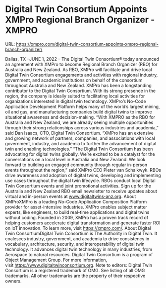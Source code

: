 # Digital Twin Consortium Appoints XMPro Regional Branch Organizer - XMPRO

URL: https://xmpro.com/digital-twin-consortium-appoints-xmpro-regional-branch-organizer/

 
Dallas, TX –JUNE 1, 2022 – The Digital Twin Consortium® today announced an agreement with XMPro to become Regional Branch Organizer (RBO) for Australia and New Zealand. As RBO, XMPro will facilitate and drive local Digital Twin Consortium engagements and activities with regional industry, government, and academic institutions on behalf of the consortium throughout Australia and New Zealand.
XMPro has been a longstanding contributor to the Digital Twin Consortium. With its strong presence in the region, the company is ideally suited to facilitating local activities for organizations interested in digital twin technology. XMPro’s No-Code Application Development Platform helps many of the world’s largest mining, oil and gas, and manufacturing companies build digital twins to improve situational awareness and decision-making.
“With XMPRO as the RBO for Australia and New Zealand, we are already seeing multiple opportunities through their strong relationships across various industries and academia,” said Dan Isaacs, CTO, Digital Twin Consortium. “XMPro has an extensive and growing network of partners, companies, and associations with local government, industry, and academia to further the advancement of digital twin and enabling technologies.”
“The Digital Twin Consortium has been advocating for digital twins globally. We’re excited to be a catalyst for the conversations on a local level in Australia and New Zealand. We look forward to building an engaged community through regular in-person events throughout the region,” said XMPro CEO Pieter van Schalkwyk.
RBOs drive awareness and adoption of digital twins, developing and implementing use cases throughout the digital twin lifecycle. RBOs conduct local Digital Twin Consortium events and joint promotional activities.
Sign up for the Australia and New Zealand RBO email newsletter to receive updates about virtual and in-person events at www.digitaltwins-anz.org.
About XMProXMPro is a leading No-Code Application Composition Platform provider for asset-intensive industries. XMPro enables subject matter experts, like engineers, to build real-time applications and digital twins without coding. Founded in 2009, XMPro has a proven track record of helping customers accelerate digital transformation and generate faster ROI on IoT innovation. To learn more, visit https://xmpro.com/.
About Digital Twin ConsortiumDigital Twin Consortium is The Authority in Digital Twin. It coalesces industry, government, and academia to drive consistency in vocabulary, architecture, security, and interoperability of digital twin technology. It advances digital twin technology in many industries, from Aerospace to natural resources. Digital Twin Consortium is a program of Object Management Group. For more information, visit https://www.digitaltwinconsortium.org.
Note to editors: Digital Twin Consortium is a registered trademark of OMG. See listing of all OMG trademarks. All other trademarks are the property of their respective owners.